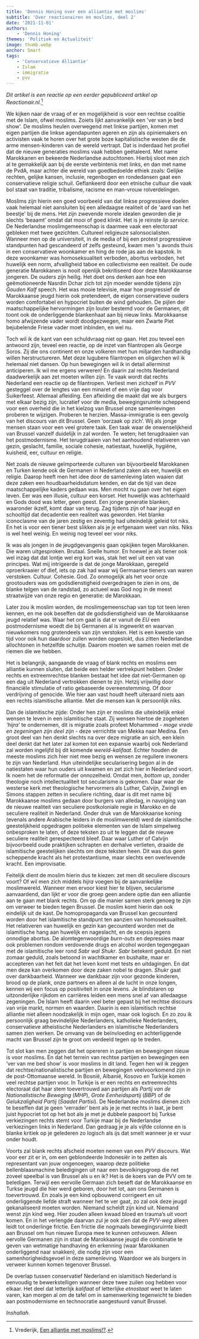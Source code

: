 ```yaml
---
title: 'Dennis Honing over een alliantie met moslims'
subtitle: 'Over reactionairen en moslims, deel 2'
date: '2021-11-01'
authors:
    - 'Dennis Honing'
themes: 'Politiek en Actualiteit'
image: thumb.webp
anchor: Smart
tags:
    - 'Conservatieve Alliantie'
    - Islam
    - immigratie
    - pvv
---
```


_Dit artikel is een reactie op een eerder gepubliceerd artikel op Reactionair.nl._[^1]

We kijken naar de vraag of er en mogelijkheid is voor een rechtse coalitie met de Islam, ofwel moslims. Zoiets lijkt aanvankelijk een 'ver van je bed show'. De moslims heulen overwegend met linkse partijen, komen met eigen partijen die linkse agendapunten ageren en zijn als opiniemakers en activisten vaak te horen over het grote boze kapitalistische westen die de arme mensen-kinderen van de wereld vertrapt. Dat is inderdaad het profiel dat de nieuwe generaties moslims vaak hebben geëtaleerd. Met name Marokkanen en bekeerde Nederlandse autochtonen. Hierbij sloot men zich al te gemakkelijk aan bij de eerste verbintenis met links, en dan met name de PvdA, maar achter die wereld van goedbedoelde ethiek zoals: Gelijke rechten, gelijke kansen, inclusie, regenbogen en rondedansen gaat een conservatieve religie schuil. Geflankeerd door een etnische cultuur die vaak bol staat van traditie, tribalisme, racisme en man-vrouw rolverdelingen.

Moslims zijn hierin een goed voorbeeld van dat linkse progressieve doelen vaak helemaal niet aansluiten bij een alledaagse realiteit of de 'aard van het beestje' bij de mens. Het zijn zwevende morele idealen geworden die je slechts ‘beaamt’ omdat dat mooi of goed klinkt. Het is je reinste _lip service_. De Nederlandse moslimgemeenschap is daarmee vaak een electoraat gebleken met twee gezichten. Cultureel religieuze salonsocialisten. Wanneer men op de universiteit, in de media of bij een protest progressieve standpunten had gescandeerd of zelfs gesteund, kwam men 's avonds thuis in een conservatieve woonkamer en hing de rode jas aan de kapstok. In deze woonkamer was homoseksualiteit verboden, abortus verboden, het huwelijk een norm, afvalligheid taboe en collectivisme een realiteit. De oude generatie Marokkanen is nooit openlijk bekritiseerd door deze Marokkaanse jongeren. De ouders zijn heilig. Het doet ons denken aan hoe een geëmotioneerde Nasrdin Dchar zich tot zijn moeder wendde tijdens zijn _Gouden Kalf_ speech. Het was mooie televisie, maar hoe progressief de Marokkaanse jeugd hierin ook pretendeert, de eigen conservatieve ouders worden comfortabel en hypocriet buiten de wind gehouden. De pijlen der maatschappelijke hervormingen zijn louter bestemd voor de Germanen, dit toont ook de onderliggende blankenhaat aan bij nieuw links. Marokkaanse homo afwijzende vader wordt doodgezwegen, maar een Zwarte Piet bejubelende Friese vader moet inbinden, en wel nu.

Toch wil ik de kant van een schuldvraag niet op gaan. Het zou teveel een antwoord zijn, teveel een reactie, op de inzet van filantropen als George Soros. Zij die ons continent en onze volkeren met hun miljarden hardhandig willen herstructureren. Met deze lugubere filantropen en oligarchen wil ik helemaal niet dansen. Op hun bewegingen wil ik in detail allerminst anticiperen. Ik wil me ergens verweren! En daarin zal rechts Nederland daadwerkelijk aan zet moeten willen zijn. Te vaak wordt dat rechts Nederland een reactie op de filantropen. Verliest men zichzelf in _PVV_ gesteggel over de lengtes van een minaret of een vrije dag voor Suikerfeest. Allemaal afleiding. Een afleiding die maakt dat we als burgers met elkaar bezig zijn, lucratief voor de media, bewegingsruimte scheppend voor een overheid die in het kielzog van Brussel onze samenlevingen proberen te wijzigen. Proberen te herzien. Massa-immigratie is een gevolg van het discours van dit Brussel. Geen ‘oorzaak op zich’. Wij als jonge mensen staan voor een veel grotere taak. Een taak waar de onwenselijkheid van Brussel vanzelf duidelijk in zal worden. Te weten; het terugdraaien van het postmodernisme. Het terugdraaien van het aanhoudend relativeren van gezin, geslacht, familie, sociale cohesie, natiestaat, huwelijk, hygiëne, kuisheid, eer, cultuur en religie.

Net zoals de nieuwe geïmporteerde culturen van bijvoorbeeld Marokkanen en Turken kende ook de Germanen in Nederland zaken als eer, huwelijk en religie. Daarop heeft men het idee door de samenleving laten waaien dat deze zaken een houdbaarheidsdatum kenden, en dat de tijd van deze maatschappelijke kaders gedaan was. Men mocht nu gaan over het eigen leven. Eer was een illusie, cultuur een korset. Het huwelijk was achterhaald en Gods dood was letter, geen geest. Een jonge generatie blanken, waaronder ikzelf, komt daar van terug. Zag tijdens zijn of haar jeugd en schooltijd dat decadentie een realiteit was geworden. Het blanke iconoclasme van de jaren zestig en zeventig had uiteindelijk geleid tot niks. En het is voor een tiener best slikken als je je erfgenaam weet van niks. Niks is wel heel weinig. En weinig nog teveel eer voor niks.

Ik was als jongen in de jeugdgevangenis gaan opkijken tegen Marokkanen. Die waren uitgesproken. Brutaal. Snelle humor. En hoewel je als tiener ook wel inzag dat dat lontje wel erg kort was, stak het wel uit een vat van principes. Wat mij intrigeerde is dat de jonge Marokkaan, geregeld oproerkraaier of dief, iets op zak had waar wij Germaanse tieners van waren verstoken. Cultuur. Cohesie. God. Zo onmogelijk als het voor onze grootouders was om godsdienstigheid overgedragen te zien in ons, de blanke telgen van de randstad, zo actueel was God nog in de meest straatwijze van onze regio en generatie: de Marokkaan.

Later zou ik moslim worden, de moslimgemeenschap van top tot teen leren kennen, en me ook beseffen dat de godsdienstigheid van de Marokkaanse jeugd relatief was. Waar het om gaat is dat er vanuit de _EU_ een postmodernisme woedt die bij Germanen al is ingewerkt en waarvan nieuwkomers nog grotendeels van zijn verstoken. Het is een kwestie van tijd voor ook hun daardoor zullen worden opgeslokt, dus zitten Nederlandse allochtonen in hetzelfde schuitje. Daarom moeten we samen roeien met de riemen die we hebben.

Het is belangrijk, aangaande de vraag of blank rechts en moslims een alliantie kunnen sluiten, dat beide een helder vertrekpunt hebben. Onder rechts en extreemrechtse blanken bestaat het idee dat niet-Germanen op een dag uit Nederland vertrokken dienen te zijn. Hetzij vrijwillig door financiële stimulatie of ratio gebaseerde overeenstemming. Of door verdrijving of genocide. Wie hier aan vast houdt heeft uiteraard niets aan een rechts islamitische alliantie. Met die mensen kan ik persoonlijk niks.

Dan de islamitische zijde: Onder hen zijn er moslims die uiteindelijk enkel wensen te leven in een islamitische staat. Zij wensen hiertoe de zogeheten _‘hijra’_ te ondernemen, dit is migratie zoals profeet Mohammed _- moge vrede en zegeningen zijn deel zijn -_ deze verrichtte van Mekka naar Medina. Een groot deel van hen denkt slechts na over deze migratie an sich, een klein deel denkt dat het later zal komen tot een expansie waarbij ook Nederland zal worden ingelijfd bij dit komende _wereld-kalifaat_. Echter houden de meeste moslims zich hier niet mee bezig en wensen ze reguliere inwoners te zijn van Nederland. Hun uiteindelijke secularisering begon al in de natiestaten waar hun ouders uit kwamen en zet zich hier in Nederland voort. Ik noem het de reformatie der onnozelheid. Omdat men, _bottom up_, zonder theologie noch intellectualiteit tot secularisme is gekomen. Daar waar de westerse kerk met theologische hervormers als Luther, Calvijn, Zwingli en Simons stappen zetten in seculiere richting, daar is dit met name bij Marokkaanse moslims gedaan door burgers van alledag, in navolging van de nieuwe realiteit van seculiere postkoloniale  regie in Marokko en de seculiere realiteit in Nederland. Onder druk van de Marokkaanse koning (evenals andere Arabische leiders in de moslimwereld) werd de islamitische geestelijkheid opgedragen politieke elementen van de Islam simpelweg onbesproken te laten, of deze teksten zo uit te leggen dat de nieuwe seculiere realiteit gerespecteerd bleef. Daar waar Luther of Calvijn bijvoorbeeld oude praktijken schrapten en derhalve verlieten, draaide de islamitische geestelijken slechts om deze teksten heen. Dit was dus geen scheppende kracht als het protestantisme, maar slechts een overlevende kracht. Een improvisatie.

Feitelijk dient de moslim hierin dus te kiezen: zet men dit seculiere discours voort? Of wil men zich middels _hijra_ voegen bij de aanvankelijke moslimwereld. Wanneer men ervoor kiest hier te blijven, secularisme aanvaardend, dan lijkt er voor die groep geen andere optie dan een alliantie aan te gaan met blank rechts. Om op die manier samen sterk genoeg te zijn om verweer te bieden tegen Brussel. De moslim komt hierin dan ook eindelijk uit de kast. De homopropaganda van Brussel kan gecounterd worden door het islamitische standpunt ten aanzien van homoseksualiteit. Het relativeren van huwelijk en gezin kan gecounterd worden met de islamitische hang aan huwelijk en nageslacht, en de scepsis jegens onnodige abortus. De alomtegenwoordige _burn-outs_ en depressies maar ook problemen rondom verdovende drugs en alcohol worden tegengegaan met de islamitische leer rond _Sabr wal Shukr_. _Sabr_ betekent geduld. En niet zomaar geduld, zoals betoond in wachtkamer en bushalte, maar er accepteren van het feit dat het leven komt met tests en uitdagingen. En dat men deze kan overkomen door deze zaken nobel te dragen. _Shukr_ gaat over dankbaarheid. Wanneer we dankbaar zijn voor gezonde kinderen, brood op de plank, onze partners en alleen al de lucht in onze longen, kennen wij een focus op positiviteit in onze levens. Je blindstaren op uitzonderlijke rijkdom en carrières leiden een mens snel af van alledaagse zegeningen. De Islam heeft daarin veel beter gepast bij het rechtse discours van vrije markt, normen en waarden. Daarin is een islamitisch rechtse alliantie niet alleen noodzakelijk in mijn ogen, maar ook logisch. En zo zou ik persoonlijk graag bevindelijke Nederlanders, katholieke Nederlanders, conservatieve atheïstische Nederlanders en islamitische Nederlanders samen zien werken. De omvang van de beïnvloeding en achterliggende macht van Brussel zijn te groot om verdeeld tegen op te treden.

Tot slot kan men zeggen dat het opereren in partijen en bewegingen nieuw is voor moslims. En dat het terrein van rechtse partijen en bewegingen een ‘ver van me bed show’ is voor moslims in dit land. Tegen hen wil ik zeggen dat rechtse/nationalistische partijen en bewegingen veelvoorkomend zijn in de post-Ottomaanse wereld. In Bosnië, Albanië, Kosovo en Turkije komen veel rechtse partijen voor. In Turkije is er een rechts en extreemrechts electoraat dat haar stem toevertrouwd aan partijen als _Partij van de Nationalistische Beweging_ (_MHP_), _Grote Eenheidspartij_ (_BBP_) of de _Gelukzaligheid Partij_ (_Saadet Partisi_). De Nederlandse moslims dienen zich te beseffen dat je geen ‘verrader’ bent als je je met rechts in laat, je bent juist hypocriet tot op het bot als je met je dubbele paspoort bij Turkse verkiezingen rechts stemt voor Turkije maar bij de Nederlandse verkiezingen links in Nederland. Dan gedraag je je als vijfde colonne en is blanke kritiek op je gelederen zo logisch als ijs dat smelt wanneer je er vuur onder houdt.

Voorts zal blank rechts afscheid moeten nemen van een _PVV_ discours. Wat voor eer zit er in, om een geblondeerde Indonesiër in te zetten als representant van jouw ongenoegen, waarop deze politieke bellenblaasmachine beledigingen uit naar een bevolkingsgroep die net zoveel speelbal is van Brussel als u en ik? Het is de koers van de PVV om te beledigen. Terwijl een eervolle Germaan zich beseft dat de Marokkaanse en Turkse jeugd die hier werd geboren, door het lot, aan ons Germanen is toevertrouwd. En zoals je een kind opbouwend corrigeert en uit onderliggende liefde straft wanneer het te ver gaat, zo zal ook deze jeugd gekanaliseerd moeten worden. Niemand scheldt zijn kind uit. Niemand wenst zijn kind weg. Hier zouden alleen kwaad bloed en trauma’s uit voort komen. En in het verlengde daarvan zul je ook zien dat de _PVV-weg_ alleen leidt tot onderlinge frictie. Een frictie die nogmaals bewegingsruimte biedt aan Brussel om hun nieuwe Europa mee te kunnen ontvouwen. Alleen eervolle Germanen zijn in staat de Marokkaanse jeugd die combinatie te geven van wetmatige handhaving én erkenning (waar Marokkanen onderliggend naar snakken), die nodig zijn voor een samenhorigheidsgevoel in deze samenleving. Waardoor we als burgers in verweer kunnen komen tegenover Brussel.

De overlap tussen conservatief Nederland en islamitisch Nederland is eenvoudig te bewerkstelligen wanneer deze twee zuilen oog hebben voor elkaar. Het deel dat letterlijk _kalifaat_ of letterlijke _etnostaat_ weet te laten varen, kan morgen al om de tafel om in samenwerking tegenwicht te bieden aan postmodernisme en technocratie aangestuurd vanuit Brussel.

_Inshallah_.

[^1]: Vrederijk, [Een alliantie met moslims!?](https://reactionair.nl/artikelen/een-alliantie-met-moslims/).
